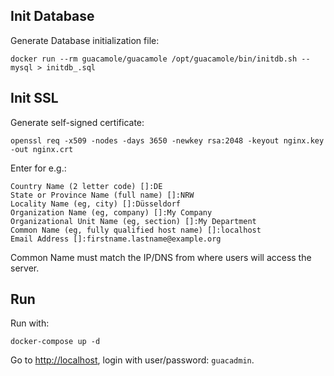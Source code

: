 ## Init Database

Generate Database initialization file:

    docker run --rm guacamole/guacamole /opt/guacamole/bin/initdb.sh --mysql > initdb_.sql

## Init SSL

Generate self-signed certificate:

    openssl req -x509 -nodes -days 3650 -newkey rsa:2048 -keyout nginx.key -out nginx.crt

Enter for e.g.:

    Country Name (2 letter code) []:DE
    State or Province Name (full name) []:NRW
    Locality Name (eg, city) []:Düsseldorf
    Organization Name (eg, company) []:My Company
    Organizational Unit Name (eg, section) []:My Department
    Common Name (eg, fully qualified host name) []:localhost
    Email Address []:firstname.lastname@example.org

Common Name must match the IP/DNS from where users will access the server.

## Run

Run with:

    docker-compose up -d

Go to <http://localhost>, login with user/password: `guacadmin`.